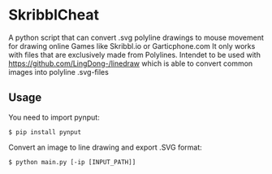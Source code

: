 # SkribblCheat
A python script that can convert .svg polyline drawings to mouse movement for drawing online Games like Skribbl.io or Garticphone.com
It only works with files that are exclusively made from Polylines. Intendet to be used with https://github.com/LingDong-/linedraw which is able to convert common images into polyline .svg-files

## Usage
You need to import pynput:
```shell
$ pip install pynput
```

Convert an image to line drawing and export .SVG format:

```shell
$ python main.py [-ip [INPUT_PATH]]
```
